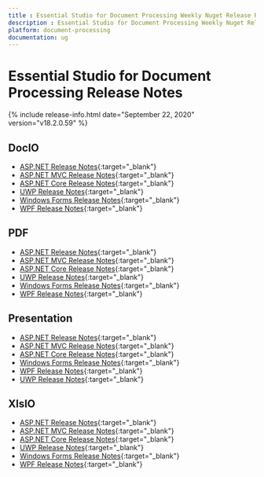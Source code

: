 ```yaml
---
title : Essential Studio for Document Processing Weekly Nuget Release Release Notes  
description : Essential Studio for Document Processing Weekly Nuget Release Release Notes  
platform: document-processing
documentation: ug
---
```


# Essential Studio for Document Processing  Release Notes  

{% include release-info.html date="September 22, 2020" version="v18.2.0.59" %} 

## DocIO

* [ASP.NET Release Notes](/aspnet/release-notes/v18.2.0.59#docio){:target="_blank"}
* [ASP.NET MVC Release Notes](/aspnetmvc/release-notes/v18.2.0.59#docio){:target="_blank"}
* [ASP.NET Core Release Notes](/aspnet-core/release-notes/v18.2.0.59#docio){:target="_blank"}
* [UWP Release Notes](/uwp/release-notes/v18.2.0.59#docio){:target="_blank"}
* [Windows Forms Release Notes](/windowsforms/release-notes/v18.2.0.59#docio){:target="_blank"}
* [WPF Release Notes](/wpf/release-notes/v18.2.0.59#docio){:target="_blank"}


## PDF

* [ASP.NET Release Notes](/aspnet/release-notes/v18.2.0.59#pdf){:target="_blank"}
* [ASP.NET MVC Release Notes](/aspnetmvc/release-notes/v18.2.0.59#pdf){:target="_blank"}
* [ASP.NET Core Release Notes](/aspnet-core/release-notes/v18.2.0.59#pdf){:target="_blank"}
* [UWP Release Notes](/uwp/release-notes/v18.2.0.59#pdf){:target="_blank"}
* [Windows Forms Release Notes](/windowsforms/release-notes/v18.2.0.59#pdf){:target="_blank"}
* [WPF Release Notes](/wpf/release-notes/v18.2.0.59#pdf){:target="_blank"}


## Presentation

* [ASP.NET Release Notes](/aspnet/release-notes/v18.2.0.59#presentation){:target="_blank"}
* [ASP.NET MVC Release Notes](/aspnetmvc/release-notes/v18.2.0.59#presentation){:target="_blank"}
* [ASP.NET Core Release Notes](/aspnet-core/release-notes/v18.2.0.59#presentation){:target="_blank"}
* [Windows Forms Release Notes](/windowsforms/release-notes/v18.2.0.59#presentation){:target="_blank"}
* [WPF Release Notes](/wpf/release-notes/v18.2.0.59#presentation){:target="_blank"}
* [UWP Release Notes](/uwp/release-notes/v18.2.0.59#presentation){:target="_blank"}


## XlsIO

* [ASP.NET Release Notes](/aspnet/release-notes/v18.2.0.59#xlsio){:target="_blank"}
* [ASP.NET MVC Release Notes](/aspnetmvc/release-notes/v18.2.0.59#xlsio){:target="_blank"}
* [ASP.NET Core Release Notes](/aspnet-core/release-notes/v18.2.0.59#xlsio){:target="_blank"}
* [UWP Release Notes](/uwp/release-notes/v18.2.0.59#xlsio){:target="_blank"}
* [Windows Forms Release Notes](/windowsforms/release-notes/v18.2.0.59#xlsio){:target="_blank"}
* [WPF Release Notes](/wpf/release-notes/v18.2.0.59#xlsio){:target="_blank"}